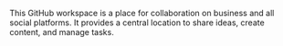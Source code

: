 This GitHub workspace is a place for collaboration on business and all social platforms. It provides a central location to share ideas, create content, and manage tasks.
